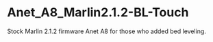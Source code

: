 # Anet_A8_Marlin2.1.2-BL-Touch

Stock Marlin 2.1.2 firmware Anet A8 for those who added bed leveling.
